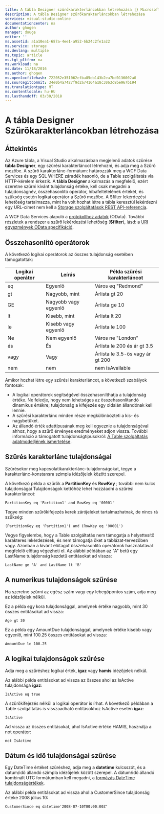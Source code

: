 ```yaml
---
title: A tábla Designer szűrőkarakterláncokban létrehozása |} Microsoft Docs
description: A tábla Designer szűrőkarakterláncokban létrehozása
services: visual-studio-online
documentationcenter: na
author: ghogen
manager: douge
editor: ''
ms.assetid: a1a10ea1-687a-4ee1-a952-6b24c2fe1a22
ms.service: storage
ms.devlang: multiple
ms.topic: article
ms.tgt_pltfrm: na
ms.workload: na
ms.date: 11/18/2016
ms.author: ghogen
ms.openlocfilehash: 722052e351062efba85eb143b2ea7bd0136002a0
ms.sourcegitcommit: 34e0b4a7427f9d2a74164a18c3063c8be967b194
ms.translationtype: MT
ms.contentlocale: hu-HU
ms.lasthandoff: 03/30/2018
---
```

# <a name="constructing-filter-strings-for-the-table-designer"></a>A tábla Designer Szűrőkarakterláncokban létrehozása
## <a name="overview"></a>Áttekintés
Az Azure tábla, a Visual Studio alkalmazásban megjelenő adatok szűrése **tábla Designer**, egy szűrési karakterláncot létrehozni, és adja meg a Szűrő mezőbe. A szűrő karakterlánc-formátum: határozzák meg a WCF Data Services és egy SQL WHERE záradék hasonló, de a Table szolgáltatás via HTTP-kérelem érkezik. A **tábla Designer** alkalmazás a megfelelő, ezért szeretne szűrni kívánt tulajdonság értéke, kell csak megadni a tulajdonságnév, összehasonlító operátor, hibafeltételének értékét, és szükség esetén logikai operátor a Szűrő mezőbe. A $filter lekérdezési lehetőség tartalmazza, mint ha volt hozhat létre a tábla keresztül lekérdezni egy URL-címet nem kell a [Storage szolgáltatások REST API-referencia](http://go.microsoft.com/fwlink/p/?LinkId=400447).

A WCF Data Services alapuló a [protokollhoz adatok](http://go.microsoft.com/fwlink/p/?LinkId=214805) (OData). További részletek a rendszer a szűrő lekérdezési lehetőség (**$filter**), lásd: a [URI egyezmények OData specifikáció](http://go.microsoft.com/fwlink/p/?LinkId=214806).

## <a name="comparison-operators"></a>Összehasonlító operátorok
A következő logikai operátorok az összes tulajdonság esetében támogatottak:

| Logikai operátor | Leírás | Példa szűrési karakterláncot |
| --- | --- | --- |
| eq |Egyenlő |Város eq "Redmond" |
| gt |Nagyobb, mint |Árlista gt 20 |
| GE |Nagyobb vagy egyenlő |Árlista ge 10 |
| lt |Kisebb, mint |Árlista lt 20 |
| le |Kisebb vagy egyenlő |Árlista le 100 |
| Ne |Nem egyenlő |Város ne "London" |
| és |És |Árlista le 200 és ár gt 3.5 |
| vagy |Vagy |Árlista le 3.5-ös vagy ár gt 200 |
| nem |nem |nem isAvailable |

Amikor hozhat létre egy szűrési karakterláncot, a következő szabályok fontosak:

* A logikai operátorok segítségével összehasonlíthatja a tulajdonság értéke. Ne feledje, hogy nem lehetséges az összehasonlítandó dinamikus értékre; tulajdonság a kifejezés egy oldalán állandónak kell lennie.
* A szűrési karakterlánc minden része megkülönbözteti a kis- és nagybetűket.
* Az állandó érték adattípusának meg kell egyeznie a tulajdonságéval ahhoz, hogy a szűrő érvényes eredményeket adjon vissza. További információ a támogatott tulajdonságtípusokról: [A Table szolgáltatás adatmodelljének ismertetése](http://go.microsoft.com/fwlink/p/?LinkId=400448).

## <a name="filtering-on-string-properties"></a>Szűrés karakterlánc tulajdonságai
Szűrésekor meg kapcsolatikarakterlánc-tulajdonságokat, tegye a karakterlánc-konstansra szimpla idézőjelek között szerepel.

A következő példa a szűrők a **PartitionKey** és **RowKey** ; további nem kulcs tulajdonságai Tulajdonságok kettőhöz lehet hozzáadni a szűrési karakterláncot:

    PartitionKey eq 'Partition1' and RowKey eq '00001'

Tegye minden szűrőkifejezés kerek zárójeleket tartalmazhatnak, de nincs rá szükség:

    (PartitionKey eq 'Partition1') and (RowKey eq '00001')

Vegye figyelembe, hogy a Table szolgáltatás nem támogatja a helyettesítő karakteres lekérdezések, és nem támogatja őket a táblázat-tervezőben vagy. Azonban a kívánt előtagot összehasonlító operátorok használatával megfelelő előtag végezheti el. Az alábbi példában az "A" betű egy LastName tulajdonság kezdetű entitásokat ad vissza:

    LastName ge 'A' and LastName lt 'B'

## <a name="filtering-on-numeric-properties"></a>A numerikus tulajdonságok szűrése
Ha szeretne szűrni az egész szám vagy egy lebegőpontos szám, adja meg az idézőjelek nélkül.

Ez a példa egy kora tulajdonsággal, amelynek értéke nagyobb, mint 30 összes entitásokat ad vissza:

    Age gt 30

Ez a példa egy AmountDue tulajdonsággal, amelynek értéke kisebb vagy egyenlő, mint 100.25 összes entitásokat ad vissza:

    AmountDue le 100.25

## <a name="filtering-on-boolean-properties"></a>A logikai tulajdonságok szűrése
Adja meg a szűréshez logikai érték, **igaz** vagy **hamis** idézőjelek nélkül.

Az alábbi példa entitásokat ad vissza az összes ahol az IsActive tulajdonsága **igaz**:

    IsActive eq true

A szűrőkifejezés nélkül a logikai operátor is írhat. A következő példában a Table szolgáltatás is visszaadható entitásokhoz IsActive esetén **igaz**:

    IsActive

Ad vissza az összes entitásokat, ahol IsActive értéke HAMIS, használja a not operátor:

    not IsActive

## <a name="filtering-on-datetime-properties"></a>Dátum és idő tulajdonságai szűrése
Egy DateTime értéket szűréshez, adja meg a **datetime** kulcsszót, és a dátum/idő állandó szimpla idézőjelek között szerepel. A dátum/idő állandó kombinált UTC formátumban kell megadni, a [formázás DateTime tulajdonságértékek](http://go.microsoft.com/fwlink/p/?LinkId=400449).

Az alábbi példa entitásokat ad vissza ahol a CustomerSince tulajdonság értéke 2008 július 10:

    CustomerSince eq datetime'2008-07-10T00:00:00Z'
